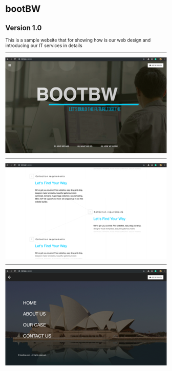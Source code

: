 # bootBW

## Version 1.0

<p>This is a sample website that for showing how is our web design and introducing our IT services in details</p>

---
![Screenshot](https://github.com/Seven-Bi/bootBW/blob/master/homepage/static/homepage/images/A.png)

---
![Screenshot](https://github.com/Seven-Bi/bootBW/blob/master/homepage/static/homepage/images/B.png)

---
![Screenshot](https://github.com/Seven-Bi/bootBW/blob/master/homepage/static/homepage/images/C.png)
